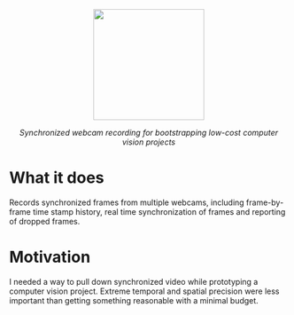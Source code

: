 <div align="center">  
  <img src = "https://github.com/mprib/multiwebcam/assets/31831778/1ee00f86-e6fd-497c-9341-433a16bb323c" width = "200">

  *Synchronized webcam recording for bootstrapping low-cost computer vision projects*

</div>

# What it does

Records synchronized frames from multiple webcams, including frame-by-frame time stamp history, real time synchronization of frames and reporting of dropped frames. 

# Motivation

I needed a way to pull down synchronized video while prototyping a computer vision project. Extreme temporal and spatial precision were less important than getting something reasonable with a minimal budget. 


